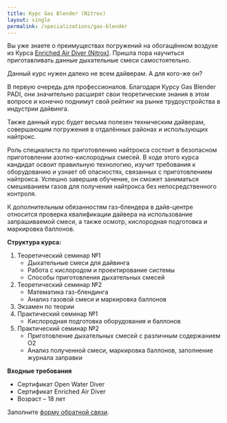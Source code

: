 ```yaml
---
title: Курс Gas Blender (Nitrox)
layout: single
permalink: /specializations/gas-blender
---
```


Вы уже знаете о преимуществах погружений на обогащённом воздухе из Курса [Enriched Air Diver (Nitrox)](/specializations/ead/). Пришла пора научиться приготавливать данные дыхательные смеси самостоятельно.

Данный курс нужен далеко не всем дайверам. А для кого-же он?

В первую очередь для профессионалов. Благодаря Курсу Gas Blender PADI, они значительно расширят свои теоретические знания в этом вопросе и конечно поднимут свой рейтинг на рынке трудоустройства в индустрии дайвинга.

Также данный курс будет весьма полезен техническим дайверам, совершающим погружения в отдалённых районах и использующих найтрокс.

Роль специалиста по приготовлению найтрокса состоит в безопасном приготовлении азотно-кислородных смесей. В ходе этого курса кандидат освоит правильную технологию, изучит требования к оборудованию и узнает об опасностях, связанных с приготовлением найтрокса. Успешно завершив обучение, он сможет заниматься смешиванием газов для получения найтрокса без непосредственного контроля.

К дополнительным обязанностям газ-блендера в дайв-центре относится проверка квалификации дайвера на использование запрашиваемой смеси, а также осмотр, кислородная подготовка и маркировка баллонов. 

**Структура курса:**
1. Теоретический семинар №1 
    * Дыхательные смеси для дайвинга
    * Работа с кислородом и проектирование системы
    * Способы приготовления дыхательных смесей
2. Теоретический семинар №2 
    * Математика газ-блендинга 
    * Анализ газовой смеси и маркировка баллонов
3. Экзамен по теории
4. Практический семинар №1
    * Кислородная подготовка оборудования и баллонов
5. Практический семинар №2
    * Приготовление дыхательных смесей с различным содержанием O2
    * Анализ полученной смеси, маркировка баллонов, заполнение журнала заправки

**Входные требования**
* Сертификат Open Water Diver
* Сертификат Enriched Air Diver
* Возраст – 18 лет

Заполните [форму обратной связи](/feedback/).

